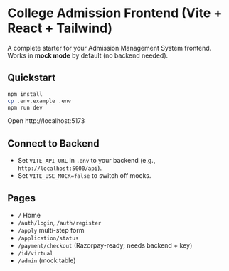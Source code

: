 # College Admission Frontend (Vite + React + Tailwind)

A complete starter for your Admission Management System frontend. Works in **mock mode** by default (no backend needed).

## Quickstart
```bash
npm install
cp .env.example .env
npm run dev
```

Open http://localhost:5173

## Connect to Backend
- Set `VITE_API_URL` in `.env` to your backend (e.g., `http://localhost:5000/api`).
- Set `VITE_USE_MOCK=false` to switch off mocks.

## Pages
- `/` Home
- `/auth/login`, `/auth/register`
- `/apply` multi-step form
- `/application/status`
- `/payment/checkout` (Razorpay-ready; needs backend + key)
- `/id/virtual`
- `/admin` (mock table)
